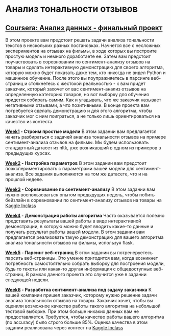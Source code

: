 # Анализ тональности отзывов
## [Coursera: Анализ данных - финальный проект](https://www.coursera.org/learn/data-analysis-project/)

В этом проекте вам предстоит решать задачи анализа тональности текстов в нескольких разных постановках. Начнется все с несложных экспериментов на отзывах на фильмы, в ходе которых вы построите простую модель и немного доработаете ее. Затем вам предстоит поучаствовать в соревновании по сентимент-анализу отзывов на товары и сделать интерактивную демонстрацию для своего алгоритма, которую можно будет показать даже тем, кто никогда не видел Python и машинное обучение. После этого вы поупражняетесь в парсинге веб-страниц и столкнетесь с жестокой реальностью - к вам придет заказчик, который захочет от вас сентимент-анализ отзывов на определенную категорию товаров, но вот выборку для обучения придется собирать самим. Как и угадывать, что же заказчик называет негативными отзывами, а что позитивными. В конце проекта вам потребуется сделать демонстрацию и для этого алгоритма, чтобы заказчик мог с ним поиграться, а не только лишь ориентироваться на качество из контеста.

**[Week1](https://github.com/Komsomolochka/sentiment_analysis/blob/main/sentiment_analysis_week1.ipynb) - Строим простые модели**
В этом задании вам предлагается начать разбираться с задачей анализа тональности отзывов на примере сентимент-анализа отзывов на фильмы.
Мы будем использовать стандартный датасет из nltk, уже возникавший в одном из примеров в предыдущих курсах. 

**[Week2](https://github.com/Komsomolochka/sentiment_analysis/blob/main/sentiment_analysis_week2.ipynb) - Настройка параметров**
В этом задании вам предстоит поэкспериментировать с параметрами вашей модели для сентимент-анализа. Все задания выполняются на том же датасете, что и на прошлой неделе.

**[Week3](https://github.com/Komsomolochka/sentiment_analysis/blob/main/sentiment_analysis_week3.ipynb) - Соревнование по сентимент-анализу**
В этом задании вам нужно воспользоваться опытом предыдущих недель, чтобы побить бейзлайн в соревновании по сентимент-анализу отзывов на товары на [Kaggle Inclass](https://www.kaggle.com/c/simplesentiment)

**[Week4](https://github.com/Komsomolochka/sentiment_analysis/tree/main/week4) - Демонстрация работы алгоритма**
Часто оказывается полезно представить результаты вашей работы в виде интерактивной демонстрации, в которую можно будет вводить какие-то данные и получать результат работы вашей модели. В этом задании вам предлагается реализовать такую демонстрацию для вашего алгоритма анализа тональности отзывов на фильмы, используя flask.

**[Week5](https://github.com/Komsomolochka/sentiment_analysis/blob/main/sentiment_analysis_week5.ipynb) - Парсинг веб-страниц**
В этом задании вы потренеруетесь парсить веб-страницы. Это умение пригодится вам, когда возникнет потребность самостоятельно собрать выборку для построения модели, будь то тексты или какая-то другая информация с общедоступных веб-страниц. В рамках данного проекта это случится уже в задании следующей недели.

**[Week6](https://github.com/Komsomolochka/sentiment_analysis/blob/main/sentiment_analysis_week6.ipynb) - Разработка сентимент-анализа под задачу заказчика**
К вашей компании пришел заказчик, которому нужно решение задачи анализа тональности отзывов на товары. Заказчик хочет, чтобы вы оценили возможное качество работы такого алгоритма на небольшой тестовой выборке. При этом больше никаких данных вам не предоставляется. Требуется, чтобы качество работы вашего алгоритма (по accuracy) было строго больше 85%. Оценка качества в этом задании реализована через контест на [Kaggle Inclass](https://www.kaggle.com/c/morecomplicatedsentiment)
